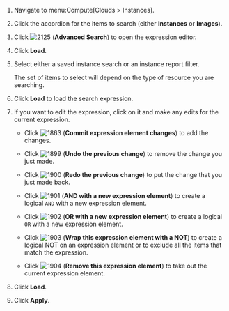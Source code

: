 1.  Navigate to menu:Compute\[Clouds \> Instances\].

2.  Click the accordion for the items to search (either **Instances** or
    **Images**).

3.  Click ![2125](2125.png) (**Advanced Search**) to open the expression
    editor.

4.  Click **Load**.

5.  Select either a saved instance search or an instance report filter.
    
    <div class="note">
    
    The set of items to select will depend on the type of resource you
    are searching.
    
    </div>

6.  Click **Load** to load the search expression.

7.  If you want to edit the expression, click on it and make any edits
    for the current expression.
    
      - Click ![1863](1863.png) (**Commit expression element changes**)
        to add the changes.
    
      - Click ![1899](1899.png) (**Undo the previous change**) to remove
        the change you just made.
    
      - Click ![1900](1900.png) (**Redo the previous change**) to put
        the change that you just made back.
    
      - Click ![1901](1901.png) (**AND with a new expression element**)
        to create a logical `AND` with a new expression element.
    
      - Click ![1902](1902.png) (**OR with a new expression element**)
        to create a logical `OR` with a new expression element.
    
      - Click ![1903](1903.png) (**Wrap this expression element with a
        NOT**) to create a logical NOT on an expression element or to
        exclude all the items that match the expression.
    
      - Click ![1904](1904.png) (**Remove this expression element**) to
        take out the current expression element.

8.  Click **Load**.

9.  Click **Apply**.
